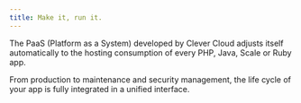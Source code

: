 ```yaml
---
title: Make it, run it.
---
```

The PaaS (Platform as a System) developed by Clever Cloud adjusts itself automatically to the hosting consumption of every PHP, Java, Scale or Ruby app.

From production to maintenance and security management, the life cycle of your app is fully integrated in a unified interface.
